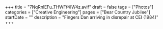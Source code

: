 +++
title = "7NqRnlEFu_THWFf4IW4z.avif"
draft = false
tags = ["Photos"]
categories = ["Creative Engineering"]
pages = ["Bear Country Jubilee"]
startDate = ""
description = "Fingers Dan arriving in disrepair at CEI (1984)"
+++
